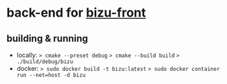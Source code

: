 # back-end for [bizu-front](https://github.com/nyyakko/bizu-front)

## building & running

* locally: ``> cmake --preset debug`` ``> cmake --build build`` ``> ./build/debug/bizu``
* docker: ``> sudo docker build -t bizu:latest`` ``> sudo docker container run --net=host -d bizu``
